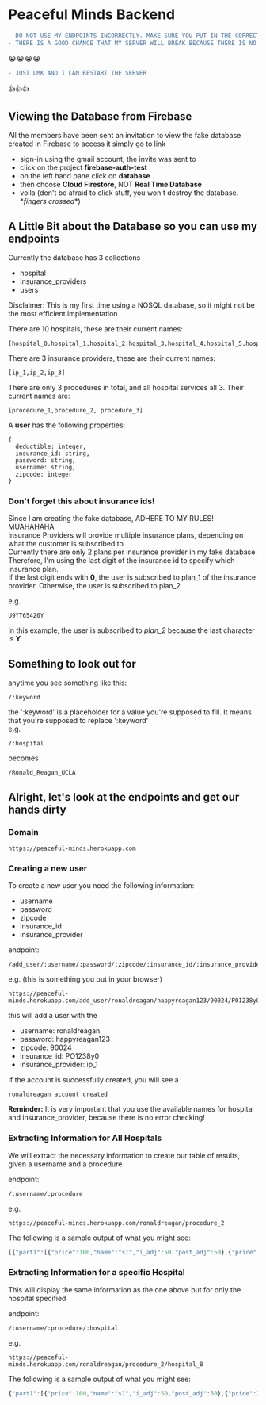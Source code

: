 # Peaceful Minds Backend

```diff
- DO NOT USE MY ENDPOINTS INCORRECTLY. MAKE SURE YOU PUT IN THE CORRECT VALUES THAT ACTUALLY EXIST.
- THERE IS A GOOD CHANCE THAT MY SERVER WILL BREAK BECAUSE THERE IS NO ERROR CHECKING
``` 
:sob::sob::sob::sob:
``` diff
- JUST LMK AND I CAN RESTART THE SERVER
```
:thumbsup::thumbsup::thumbsup:
## Viewing the Database from Firebase
All the members have been sent an invitation to view the fake database created in Firebase
to access it simply go to [link](https://console.firebase.google.com)
* sign-in using the gmail account, the invite was sent to
* click on the project **firebase-auth-test**
* on the left hand pane click on **database**
* then choose **Cloud Firestore**, NOT **Real Time Database**
* voila (don't be afraid to click stuff, you won't destroy the database. \**fingers crossed*\*)

## A Little Bit about the Database so you can use my endpoints
Currently the database has 3 collections
* hospital
* insurance_providers
* users

Disclaimer: This is my first time using a NOSQL database, so it might not be the most efficient implementation

There are 10 hospitals, these are their current names:
```
[hospital_0,hospital_1,hospital_2,hospital_3,hospital_4,hospital_5,hospital_6,hospital_7,hospital_8,hospital_9]
```
There are 3 insurance providers, these are their current names:
```
[ip_1,ip_2,ip_3]
```
There are only 3 procedures in total, and all hospital services all 3. Their current names are:
```
[procedure_1,procedure_2, procedure_3]
```
A **user** has the following properties:
```
{
  deductible: integer,
  insurance_id: string,
  password: string,
  username: string,
  zipcode: integer
} 
```
### Don't forget this about insurance ids!
Since I am creating the fake database, ADHERE TO MY RULES! MUAHAHAHA\
Insurance Providers will provide multiple insurance plans, depending on what the customer is subscribed to\
Currently there are only 2 plans per insurance provider in my fake database.\
Therefore, I'm using the last digit of the insurance id to specify which insurance plan.\
If the last digit ends with **0**, the user is subscribed to plan_1 of the insurance provider.
Otherwise, the user is subscribed to plan_2

e.g.
```
U9YT65420Y
```
In this example, the user is subscribed to *plan_2* because the last character is **Y**

## Something to look out for
anytime you see something like this:
```
/:keyword
```
the ':keyword' is a placeholder for a value you're supposed to fill. It means that you're supposed to replace ':keyword'\
e.g.
```
/:hospital
```
becomes
```
/Ronald_Reagan_UCLA
```

## Alright, let's look at the endpoints and get our hands dirty
### Domain
```https://peaceful-minds.herokuapp.com```

### Creating a new user
To create a new user you need the following information:
* username
* password
* zipcode
* insurance_id
* insurance_provider

endpoint:
```
/add_user/:username/:password/:zipcode/:insurance_id/:insurance_provider
```
e.g. (this is something you put in your browser)
```
https://peaceful-minds.herokuapp.com/add_user/ronaldreagan/happyreagan123/90024/PO1238y0/ip_1
```
this will add a user with the 
* username: ronaldreagan
* password: happyreagan123
* zipcode: 90024
* insurance_id: PO1238y0
* insurance_provider: ip_1

If the account is successfully created, you will see a
```
ronaldreagan account created
```

**Reminder:** It is very important that you use the available names for hospital and insurance_provider, because there is no error checking!
### Extracting Information for All Hospitals 
We will extract the necessary information to create our table of results, given a username and a procedure

endpoint:
```
/:username/:procedure
```
e.g.
```
https://peaceful-minds.herokuapp.com/ronaldreagan/procedure_2
```
The following is a sample output of what you might see:
```javascript
[{"part1":[{"price":100,"name":"s1","i_adj":50,"post_adj":50},{"price":200,"name":"s2","i_adj":120,"post_adj":80},{"name":"s3","price":300,"i_adj":210,"post_adj":90}],"part_2":{"total_post_adj":220,"deductible":50,"insurance_coverage":"50%","isDeductibleLessThan":true,"total_owe":135,"isInNetwork":true}},{"part1":[{"price":100,"name":"s1","i_adj":40,"post_adj":60},{"price":200,"name":"s2","i_adj":96,"post_adj":104},{"price":300,"name":"s3","i_adj":168,"post_adj":132}],"part_2":{"total_post_adj":296,"deductible":50,"insurance_coverage":"40%","isDeductibleLessThan":true,"total_owe":148.4,"isInNetwork":false}}, ... ]
```

### Extracting Information for a specific Hospital
This will display the same information as the one above but for only the hospital specified

endpoint:
```
/:username/:procedure/:hospital
```
e.g.
```
https://peaceful-minds.herokuapp.com/ronaldreagan/procedure_2/hospital_8
```
The following is a sample output of what you might see:
```javascript
{"part1":[{"price":100,"name":"s1","i_adj":50,"post_adj":50},{"price":200,"name":"s2","i_adj":120,"post_adj":80},{"name":"s3","price":300,"i_adj":210,"post_adj":90}],"part_2":{"total_post_adj":220,"deductible":50,"insurance_coverage":"50%","isDeductibleLessThan":true,"total_owe":135,"isInNetwork":true}}
```
